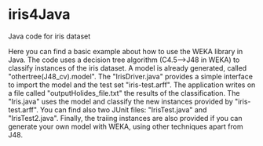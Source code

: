 # iris4Java
Java code for iris dataset

Here you can find a basic example about how to use the WEKA library in Java. The code uses a decision tree algorithm (C4.5-->J48 in WEKA) to classify instances of the iris dataset.
A model is already generated, called "othertree(J48_cv).model". The "IrisDriver.java" provides a simple interface to import the model and the test set "iris-test.arff". The application writes on a file called "outputHolides_file.txt" the
results of the classification. The "Iris.java" uses the model and classify the new instances provided by "iris-test.arff".
You can find also two JUnit files: "IrisTest.java" and "IrisTest2.java".
Finally, the traiing instances are also provided if you can generate your own model with WEKA, using other techniques
apart from J48.
